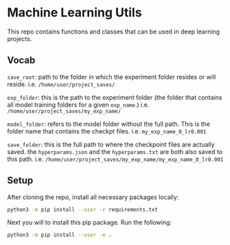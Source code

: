 # Machine Learning Utils
This repo contains functions and classes that can be used in deep learning projects.

## Vocab
`save_root`: path to the folder in which the experiment folder resides
    or will reside. i.e. `/home/user/project_saves/`

`exp_folder`: this is the path to the experiment folder (the folder
    that contains all model training folders for a given `exp_name`.)
    i.e. `/home/user/project_saves/my_exp_name/`

`model_folder`: refers to the model folder without the full path. This
    is the folder name that contains the checkpt files.
    i.e. `my_exp_name_0_lr0.001`

`save_folder`: this is the full path to where the checkpoint files are
    actually saved. the `hyperparams.json` and the `hyperparams.txt` are
    both also saved to this path.
    i.e. `/home/user/project_saves/my_exp_name/my_exp_name_0_lr0.001`

## Setup
After cloning the repo, install all necessary packages locally:
```sh
python3 -m pip install --user -r requirements.txt
```
Next you will to install this pip package. Run the following:
```sh
python3 -m pip install --user -e .
```







